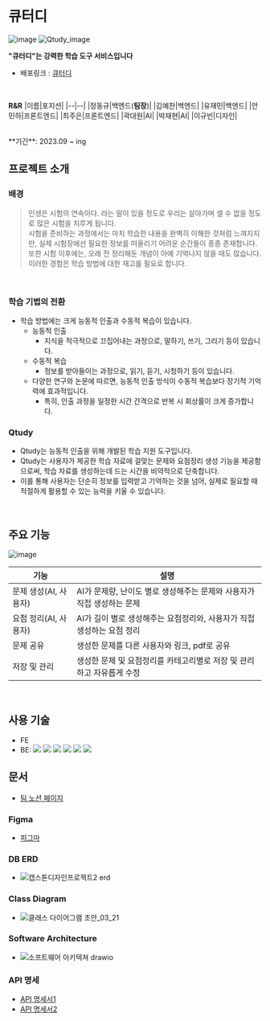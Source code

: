 # 큐터디
![image](https://github.com/googoo9918/TIL/assets/102513932/b86bc53f-3182-41b0-b975-264cdb8a64dd)
![Qtudy_image](https://github.com/googoo9918/TIL/assets/102513932/87e0447f-3430-4a94-8f07-19fe536c1527)


**"큐터디"는 강력한 학습 도구 서비스입니다**
- 배포링크 : [큐터디](https://www.qtudy.com)

<br>

**R&R**
|이름|포지션|
|--|--|
|정동규|백엔드(**팀장**)|
|김예찬|백엔드|
|유재민|백엔드|
|안민하|프론트엔드|
|최주은|프론트엔드|
|곽대원|AI|
|박재현|AI|
|이규빈|디자인|

<br>
**기간**: 2023.09 ~ ing
<br>

## 프로젝트 소개
### 배경
> 인생은 시험의 연속이다. 라는 말이 있을 정도로 우리는 살아가며 셀 수 없을 정도로 많은 시험을 치루게 됩니다. <br>
> 시험을 준비하는 과정에서는 마치 학습한 내용을 완벽히 이해한 것처럼 느껴지지만,
> 실제 시험장에선 필요한 정보를 떠올리기 어려운 순간들이 종종 존재합니다. <br>
> 또한 시험 이후에는, 오래 전 정리해둔 개념이 아예 기억나지 않을 때도 많습니다.
> 이러한 경험은 학습 방법에 대한 재고를 필요로 합니다.

<br>

### 학습 기법의 전환
- 학습 방법에는 크게 능동적 인출과 수동적 복습이 있습니다.
  - 능동적 인출
    - 지식을 적극적으로 끄집어내는 과정으로, 말하기, 쓰기, 그리기 등이 있습니다.
  - 수동적 복습
    - 정보를 받아들이는 과정으로, 읽기, 듣기, 시청하기 등이 있습니다.
  - 다양한 연구와 논문에 따르면, 능동적 인출 방식이 수동적 복습보다 장기적 기억력에 효과적입니다.
    - 특히, 인출 과정을 일정한 시간 간격으로 반복 시 회상률이 크게 증가합니다.

### Qtudy
- Qtudy는 능동적 인출을 위해 개발된 학습 지원 도구입니다.
- Qtudy는 사용자가 제공한 학습 자료에 걸맞는 문제와 요점정리 생성 기능을 제공함으로써, 학습 자료를 생성하는데 드는 시간을 비약적으로 단축합니다.
- 이를 통해 사용자는 단순히 정보를 입력받고 기억하는 것을 넘어, 실제로 필요할 때 적절하게 활용할 수 있는 능력을 키울 수 있습니다.

<br>

## 주요 기능
![image](https://github.com/googoo9918/TIL/assets/102513932/f792ab3e-a99b-4beb-9499-90a22508e6c1)

|기능|설명|
|--|--|
|문제 생성(AI, 사용자)|AI가 문제량, 난이도 별로 생성해주는 문제와 사용자가 직접 생성하는 문제|
|요점 정리(AI, 사용자)|AI가 길이 별로 생성해주는 요점정리와, 사용자가 직접 생성하는 요점 정리|
|문제 공유|생성한 문제를 다른 사용자와 링크, pdf로 공유|
|저장 및 관리|생성한 문제 및 요점정리를 카테고리별로 저장 및 관리하고 자유롭게 수정|

<br>

## 사용 기술
- FE
- BE: <img src="https://img.shields.io/badge/Spring Boot-6DB33F?style=flat-square&logo=Spring Boot&logoColor=white"/> <img src="https://img.shields.io/badge/SPRING DATA JPA-6DB33F?style=flat-square&logo=Spring Boot&logoColor=white"/> <img src="https://img.shields.io/badge/Gradle-02303A?style=flat-square&logo=Gradle&logoColor=white"/> <img src="https://img.shields.io/badge/Amazon AWS-232F3E?style=flat-square&logo=Amazon AWS&logoColor=white"/> <img src="https://img.shields.io/badge/MySQL-4479A1?style=flat-square&logo=MySQL&logoColor=white"/> <img src="https://img.shields.io/badge/JWT-000000?style=flat-square&logo=JSON Web Tokens&logoColor=white"/>

## 문서
- [팀 노션 페이지](https://www.notion.so/1-2-Qtudy-4fe893e63d314d3fa196eafd5a41b958)
### Figma
- [피그마](https://www.figma.com/file/P3bi3FCt0Me1sAEXdTDoE8/%EB%AC%B8%EC%A0%9C-%EC%83%9D%EC%84%B1-%EB%B0%8F-%EC%9A%94%EC%A0%90-%EC%A0%95%EB%A6%AC-%EC%9B%B9?type=design&node-id=0-1&mode=design)
### DB ERD
- ![캡스톤디자인프로젝트2 erd](https://github.com/googoo9918/TIL/assets/102513932/09ff8548-66c2-42fa-99e6-1f6237c3c535)
### Class Diagram
- ![클래스 다이어그램 초안_03_21](https://github.com/googoo9918/TIL/assets/102513932/7c7c51f9-cd23-4856-933c-d217477b898b)
### Software Architecture
- ![소프트웨어 아키텍쳐 drawio](https://github.com/googoo9918/TIL/assets/102513932/6c6eb670-226f-4ec0-9550-c990b8c8292d)
### API 명세
- [API 명세서1](https://documenter.getpostman.com/view/23682054/2s9YeD8t2S)
- [API 명세서2](https://documenter.getpostman.com/view/31108336/2s9YeEaroJ)
